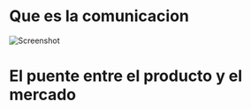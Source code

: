 # Que es la comunicacion 

![Screenshot](https://www.notion.so/image/https%3A%2F%2Fs3-us-west-2.amazonaws.com%2Fsecure.notion-static.com%2F4d8e2d95-94be-4948-a8bb-bfbd67f6763f%2FUntitled.png?table=block&id=03aab2f0-8e24-4512-b760-93f9157746a4&width=3840&userId=5294a587-7b76-4ca9-9977-fe190b6d8c93&cache=v2)
 
 
 
 # El puente entre el producto y el mercado
